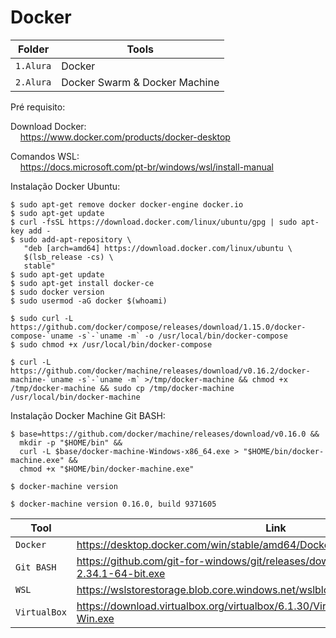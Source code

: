 # Docker

|Folder     |Tools|
|-------------|-----------|
|`1.Alura`| Docker
|`2.Alura`| Docker Swarm & Docker Machine

Pré requisito:


Download Docker:<br>
&nbsp;&nbsp;&nbsp;&nbsp;https://www.docker.com/products/docker-desktop

Comandos WSL:<br>
&nbsp;&nbsp;&nbsp;&nbsp;https://docs.microsoft.com/pt-br/windows/wsl/install-manual 

Instalação Docker Ubuntu:<br>
```
$ sudo apt-get remove docker docker-engine docker.io
$ sudo apt-get update
$ curl -fsSL https://download.docker.com/linux/ubuntu/gpg | sudo apt-key add -
$ sudo add-apt-repository \
   "deb [arch=amd64] https://download.docker.com/linux/ubuntu \
   $(lsb_release -cs) \
   stable"
$ sudo apt-get update
$ sudo apt-get install docker-ce
$ sudo docker version
$ sudo usermod -aG docker $(whoami)

$ sudo curl -L https://github.com/docker/compose/releases/download/1.15.0/docker-compose-`uname -s`-`uname -m` -o /usr/local/bin/docker-compose
$ sudo chmod +x /usr/local/bin/docker-compose

$ curl -L https://github.com/docker/machine/releases/download/v0.16.2/docker-machine-`uname -s`-`uname -m` >/tmp/docker-machine && chmod +x /tmp/docker-machine && sudo cp /tmp/docker-machine /usr/local/bin/docker-machine
```

Instalação Docker Machine Git BASH:<br>
```
$ base=https://github.com/docker/machine/releases/download/v0.16.0 &&
  mkdir -p "$HOME/bin" &&
  curl -L $base/docker-machine-Windows-x86_64.exe > "$HOME/bin/docker-machine.exe" &&
  chmod +x "$HOME/bin/docker-machine.exe"

$ docker-machine version

$ docker-machine version 0.16.0, build 9371605
```

|Tool    |Link|
|-------------|-----------|
|`Docker`| https://desktop.docker.com/win/stable/amd64/Docker%20Desktop%20Installer.exe
|`Git BASH`| https://github.com/git-for-windows/git/releases/download/v2.34.1.windows.1/Git-2.34.1-64-bit.exe
|`WSL`| https://wslstorestorage.blob.core.windows.net/wslblob/wsl_update_x64.msi
|`VirtualBox`| https://download.virtualbox.org/virtualbox/6.1.30/VirtualBox-6.1.30-148432-Win.exe